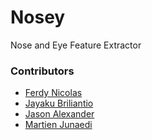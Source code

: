 # Nosey
Nose and Eye Feature Extractor

### Contributors
- [Ferdy Nicolas](github.com/ferdyferdy9)
- [Jayaku Briliantio](github.com/ukayaj620)
- [Jason Alexander](github.com/FXLJA)
- [Martien Junaedi](github.com/MartienJun)
